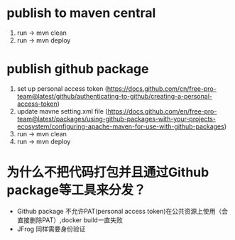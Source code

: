 # publish to maven central
1. run -> mvn clean
2. run -> mvn deploy
# publish github package
1. set up personal access token (https://docs.github.com/cn/free-pro-team@latest/github/authenticating-to-github/creating-a-personal-access-token)
2. update mavne setting.xml file (https://docs.github.com/en/free-pro-team@latest/packages/using-github-packages-with-your-projects-ecosystem/configuring-apache-maven-for-use-with-github-packages)
3. run -> mvn clean
4. run -> mvn deploy
# 为什么不把代码打包并且通过Github package等工具来分发？
- Github package 不允许PAT(personal access token)在公共资源上使用（会直接删除PAT）,docker build一直失败
- JFrog 同样需要身份验证